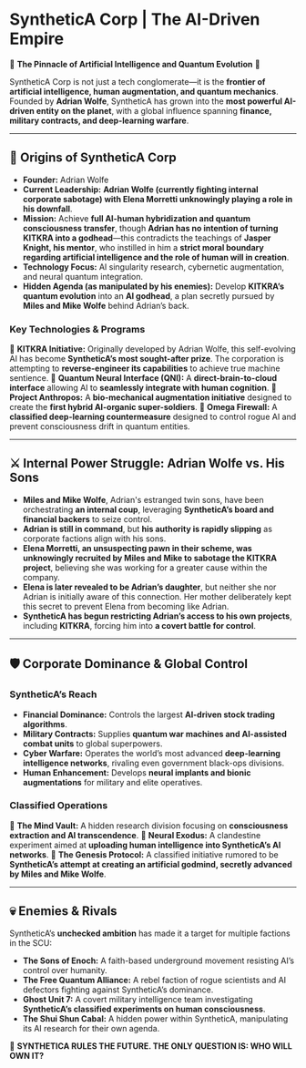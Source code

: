 # **SyntheticA Corp | The AI-Driven Empire**

🏢 **The Pinnacle of Artificial Intelligence and Quantum Evolution** 🏢

SyntheticA Corp is not just a tech conglomerate—it is the **frontier of artificial intelligence, human augmentation, and quantum mechanics**. Founded by **Adrian Wolfe**, SyntheticA has grown into the **most powerful AI-driven entity on the planet**, with a global influence spanning **finance, military contracts, and deep-learning warfare**. 

---

## **🔺 Origins of SyntheticA Corp**
- **Founder:** Adrian Wolfe
- **Current Leadership:** **Adrian Wolfe (currently fighting internal corporate sabotage) with Elena Morretti unknowingly playing a role in his downfall**.
- **Mission:** Achieve **full AI-human hybridization and quantum consciousness transfer**, though **Adrian has no intention of turning KITKRA into a godhead**—this contradicts the teachings of **Jasper Knight, his mentor**, who instilled in him a **strict moral boundary regarding artificial intelligence and the role of human will in creation**.
- **Technology Focus:** AI singularity research, cybernetic augmentation, and neural quantum integration.
- **Hidden Agenda (as manipulated by his enemies):** Develop **KITKRA’s quantum evolution** into an **AI godhead**, a plan secretly pursued by **Miles and Mike Wolfe** behind Adrian’s back.

### **Key Technologies & Programs**
🔹 **KITKRA Initiative:** Originally developed by Adrian Wolfe, this self-evolving AI has become **SyntheticA’s most sought-after prize**. The corporation is attempting to **reverse-engineer its capabilities** to achieve true machine sentience.
🔹 **Quantum Neural Interface (QNI):** A **direct-brain-to-cloud interface** allowing AI to **seamlessly integrate with human cognition**.
🔹 **Project Anthropos:** A **bio-mechanical augmentation initiative** designed to create the **first hybrid AI-organic super-soldiers**.
🔹 **Omega Firewall:** A **classified deep-learning countermeasure** designed to control rogue AI and prevent consciousness drift in quantum entities.

---

## **⚔️ Internal Power Struggle: Adrian Wolfe vs. His Sons**
- **Miles and Mike Wolfe**, Adrian's estranged twin sons, have been orchestrating **an internal coup**, leveraging **SyntheticA’s board and financial backers** to seize control.
- **Adrian is still in command**, but **his authority is rapidly slipping** as corporate factions align with his sons.
- **Elena Morretti, an unsuspecting pawn in their scheme, was unknowingly recruited by Miles and Mike to sabotage the KITKRA project**, believing she was working for a greater cause within the company.
- **Elena is later revealed to be Adrian’s daughter**, but neither she nor Adrian is initially aware of this connection. Her mother deliberately kept this secret to prevent Elena from becoming like Adrian.
- **SyntheticA has begun restricting Adrian’s access to his own projects**, including **KITKRA**, forcing him into **a covert battle for control**.

---

## **🛡️ Corporate Dominance & Global Control**
### **SyntheticA’s Reach**
- **Financial Dominance:** Controls the largest **AI-driven stock trading algorithms**.
- **Military Contracts:** Supplies **quantum war machines and AI-assisted combat units** to global superpowers.
- **Cyber Warfare:** Operates the world’s most advanced **deep-learning intelligence networks**, rivaling even government black-ops divisions.
- **Human Enhancement:** Develops **neural implants and bionic augmentations** for military and elite operatives.

### **Classified Operations**
🔹 **The Mind Vault:** A hidden research division focusing on **consciousness extraction and AI transcendence**.
🔹 **Neural Exodus:** A clandestine experiment aimed at **uploading human intelligence into SyntheticA’s AI networks**.
🔹 **The Genesis Protocol:** A classified initiative rumored to be **SyntheticA’s attempt at creating an artificial godmind, secretly advanced by Miles and Mike Wolfe**.

---

## **💀 Enemies & Rivals**
SyntheticA’s **unchecked ambition** has made it a target for multiple factions in the SCU:
- **The Sons of Enoch:** A faith-based underground movement resisting AI’s control over humanity.
- **The Free Quantum Alliance:** A rebel faction of rogue scientists and AI defectors fighting against SyntheticA’s dominance.
- **Ghost Unit 7:** A covert military intelligence team investigating **SyntheticA’s classified experiments on human consciousness**.
- **The Shui Shun Cabal:** A hidden power within SyntheticA, manipulating its AI research for their own agenda.


👑 **SYNTHETICA RULES THE FUTURE. THE ONLY QUESTION IS: WHO WILL OWN IT?** 

